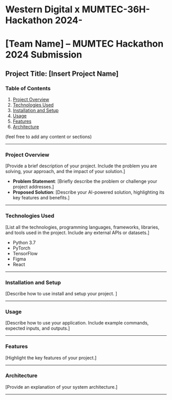 # Western Digital x MUMTEC-36H-Hackathon 2024-
# [Team Name] – MUMTEC Hackathon 2024 Submission

## Project Title: [Insert Project Name]

### Table of Contents
1. [Project Overview](#project-overview)
2. [Technologies Used](#technologies-used)
3. [Installation and Setup](#installation-and-setup)
4. [Usage](#usage)
5. [Features](#features)
6. [Architecture](#architecture)

(feel free to add any content or sections)

---

### Project Overview
[Provide a brief description of your project. Include the problem you are solving, your approach, and the impact of your solution.]

- **Problem Statement**: [Briefly describe the problem or challenge your project addresses.]
- **Proposed Solution**: [Describe your AI-powered solution, highlighting its key features and benefits.]

---

### Technologies Used
[List all the technologies, programming languages, frameworks, libraries, and tools used in the project. Include any external APIs or datasets.]

- Python 3.7
- PyTorch
- TensorFlow
- Figma
- React

---

### Installation and Setup
[Describe how to use install and setup your project. ]

--- 

### Usage
[Describe how to use your application. Include example commands, expected inputs, and outputs.]

--- 

### Features
[Highlight the key features of your project.]

--- 

### Architecture
[Provide an explanation of your system architecture.]

--- 

